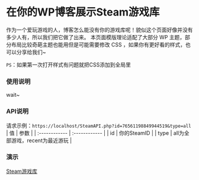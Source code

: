 # 在你的WP博客展示Steam游戏库
作为一个爱玩游戏的人，博客怎么能没有你的游戏库呢！貌似这个页面好像并没有多少人有，所以我们把它做了出来。
本页面模版理论适配了大部分 WP 主题，部分布局比较奇葩主题也能用但是可能需要修改 CSS ，如果你有更好看的样式，也可以分享给我们~

`PS`：如果第一次打开样式有问题就把CSS添加到全局里
### 使用说明
wait~

### API说明
请求示例：`https://localhost/SteamAPI.php?id=76561198849944519&type=all`
| 值  | 参数  |
| :------------ | :------------ |
| id  | 你的SteamID  |
| type  | all为全部游戏，recent为最近游玩  |

### 演示
[Steam游戏库](https://m1314.cn/game/ "Steam游戏库")
